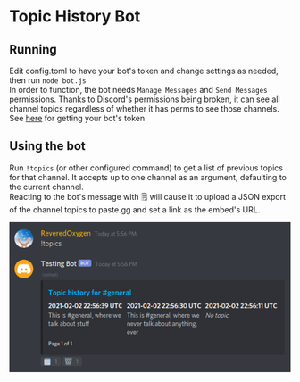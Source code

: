 # Topic History Bot

## Running

Edit config.toml to have your bot's token and change settings as needed, then run `node bot.js`  
In order to function, the bot needs `Manage Messages` and `Send Messages` permissions. Thanks to Discord's permissions being broken, it can see all channel topics regardless of whether it has perms to see those channels.
See [here](https://www.writebots.com/discord-bot-token/) for getting your bot's token

## Using the bot

Run `!topics` (or other configured command) to get a list of previous topics for that channel. It accepts up to one channel as an argument, defaulting to the current channel.  
Reacting to the bot's message with 🗒️ will cause it to upload a JSON export of the channel topics to paste.gg and set a link as the embed's URL.

![Example Usage](example.png)
